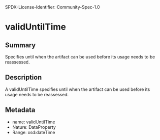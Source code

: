 SPDX-License-Identifier: Community-Spec-1.0

# validUntilTime

## Summary

Specifies until when the artifact can be used before its usage needs to be reassessed.

## Description

A validUntilTime specifies until when the artifact can be used before its usage needs to be reassessed.

## Metadata

- name: validUntilTime
- Nature: DataProperty
- Range: xsd:dateTime

